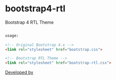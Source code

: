 # bootstrap4-rtl
Bootstrap 4 RTL Theme

```html

usage:
 
<!-- Original Bootstrap 4.x -->
<link rel="stylesheet" href="bootstrap.css">

<!-- Bootstrap RTL Theme -->
<link rel="stylesheet" href="bootstrap-rtl.css">
```

[Developed by](http://www.webine.ir)



 
